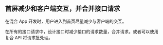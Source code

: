 
## 首屏减少和客户端交互，并合并接口请求

在混合 App 开发时，用户进入到首页尽量减少与客户端的交互。

在所有的接口请求中，设计接口时减少接口的请求数量，合并请求。或者可以使用复合 API 将请求批处理。

